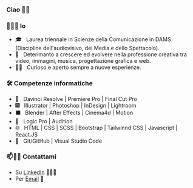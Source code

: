 ### Ciao 👋🏻
<h3> 👨🏻‍💻 Io </h3>

- 🎓 &nbsp; Laurea triennale in Scienze della Comunicazione in DAMS (Discipline dell'audiovisivo, dei Media e dello Spettacolo).
- 🌱 &nbsp; Deterimanto a crescere ed evolvere nella professione creativa tra video, immagini, musica, progettazione grafica e web.
- ✍🏻 &nbsp; Curioso e aperto sempre a nuove esperienze.

<h3>🛠 Competenze informatiche </h3>

- 🎥 &nbsp; Davinci Resolve | Premiere Pro | Final Cut Pro
- 🎆 &nbsp; Illustrator | Photoshop | InDesign | Lightroom
- ⬛️ &nbsp; Blender | After Effects | Cinema4d | Motion
- 🎵 &nbsp; Logic Pro | Audition
- 🌐 &nbsp; HTML | CSS | SCSS | Bootstrap | Tailwinnd CSS | Javascript | React.JS 
- 🔧 &nbsp; Git/GitHub | Visual Studio Code

### 📫🤝🏻 Contattami

 - Su [LinkedIn](https://www.linkedin.com/in/alex-prostamo-245809235/) 👨🏻‍💻
 - Per [Email](alex.prostamo@gmail.com) 💌
